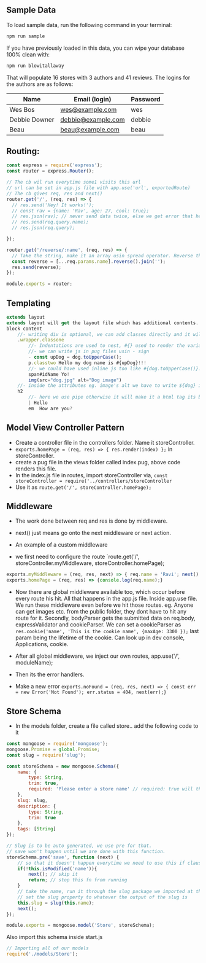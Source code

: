 ## Sample Data

To load sample data, run the following command in your terminal:

```bash
npm run sample
```

If you have previously loaded in this data, you can wipe your database 100% clean with:

```bash
npm run blowitallaway
```

That will populate 16 stores with 3 authors and 41 reviews. The logins for the authors are as follows:

|Name|Email (login)|Password|
|---|---|---|
|Wes Bos|wes@example.com|wes|
|Debbie Downer|debbie@example.com|debbie|
|Beau|beau@example.com|beau|


## Routing:

```js 
const express = require('express');
const router = express.Router();

// The cb wil run everytime some1 visits this url
// url can be set in app.js file with app.use('url', exportedRoute)
// The cb gives req, res and next()
router.get('/', (req, res) => {
  // res.send('Hey! It works!');
  // const rav = {name: 'Rav', age: 27, cool: true};
  // res.json(rav); // never send data twice, else we get error that headers are already sent
  // res.send(req.query.name);
  // res.json(req.query);

});

router.get('/reverse/:name', (req, res) => {
  // Take the string, make it an array usin spread operator. Reverse the array and then join it back as a string.
  const reverse = [...req.params.name].reverse().join(''); 
  res.send(reverse);
});

module.exports = router;
```

## Templating

```js
extends layout
extends layout will get the layout file which has additional contents.. block content is inside that layout, we just overwrite it here
block content
	//- writing div is optional, we can add classes directly and it will assume its a div there
	.wrapper.classone
		//- Indentations are used to nest, #{} used to render the variable to text.
		//- we can write js in pug files usin - sign
		- const upDog = dog.toUpperCase();
		p.classtwo Hello my dog name is #{upDog}!!!
		//- we could have used inline js too like #{dog.toUpperCase()}!!
		span#idName Yo!
		img(src="dog.jpg" alt="Dog image") 
	//- inside the attributes eg. image's alt we have to write ${dog} inside es6 template strings to render its name, #{} wont work in atts
	h2 
		//- here we use pipe otherwise it will make it a html tag its basically a new line content
		| Hello
		em  How are you?
```
## Model View Controller Pattern

* Create a controller file in the controllers folder. Name it storeController.
* `exports.homePage = (req, res) => { res.render(index) };` in storeController.
* create a pug file in the views folder called index.pug, above code renders this file.
* In the index.js file in routes, import storeController via, `const storeController = require('../controllers/storeController`
* Use it as `route.get('/', storeController.homePage);`

## Middleware

* The work done between req and res is done by middleware.
* next() just means go onto the next middleware or next action.

* An example of a custom middleware

* we first need to configure the route `route.get('/', storeController.myMiddleware, storeController.homePage);
```js
exports.myMiddleware = (req, res, next) => { req.name = 'Ravi'; next() }
exports.homePage = (req, res) => {console.log(req.name);}
```
* Now there are global middleware available too, which occur before every route his hit. All that happens in the app.js file. 
Inside app.use file. We run these middleware even before we hit those routes. eg. Anyone can get images etc. from the public folder, they dont have to hit any route for it. Secondly, bodyParser gets the submitted data on req.body, expressValidator and cookieParser. We can set a cookieParser as `res.cookie('name', 'This is the cookie name', {maxAge: 3300 });` last param being the lifetime of the cookie. Can look up in dev console, Applications, cookie. 

* After all global middleware, we inject our own routes, app.use('/', moduleName);
* Then its the error handlers.
* Make a new error `exports.noFound = (req, res, next) => { const err = new Error('Not Found'); err.status = 404, next(err);} `

## Store Schema

* In the models folder, create a file called store.. add the following code to it
```js
const mongoose = require('mongoose');
mongoose.Promise = global.Promise;
const slug = require('slug');

const storeSchema = new mongoose.Schema({
    name: {
        type: String,
        trim: true,
        required: 'Please enter a store name' // required: true will throw an ugly error so mention this string
    },
    slug: slug,
    description: {
        type: String,
        trim: true
    },
    tags: [String]
});

// Slug is to be auto generated, we use pre for that.
// save won't happen until we are done with this function.
storeSchema.pre('save', function (next) {
    // so that it doesn't happen everytime we need to use this if clause
    if(!this.isModified('name')){
        next(); // skip it
        return; // stop this fn from running
    }
    // take the name, run it through the slug package we imported at the top
    // set the slug property to whatever the output of the slug is
    this.slug = slug(this.name);
    next();
});

module.exports = mongoose.model('Store', storeSchema);

```
Also import this schema inside start.js 
```js
// Importing all of our models
require('./models/Store');
```

